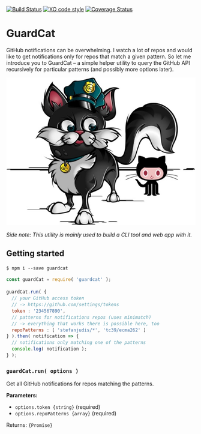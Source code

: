[![Build Status](https://travis-ci.org/stefanjudis/guardcat.svg?branch=master)](https://travis-ci.org/stefanjudis/guardcat) [![XO code style](https://img.shields.io/badge/code_style-XO-5ed9c7.svg)](https://github.com/sindresorhus/xo) [![Coverage Status](https://coveralls.io/repos/github/stefanjudis/guardcat/badge.svg?branch=master)](https://coveralls.io/github/stefanjudis/guardcat?branch=master)

# GuardCat

GitHub notifications can be overwhelming. I watch a lot of repos and would like to get notifications only for repos that match a given pattern.
So let me introduce you to GuardCat – a simple helper utility to query the GitHub API recursively for particular patterns (and possibly more options later).

![A cat watching the Octocat](./logo.jpg "GuardCat logo")

*Side note: This utility is mainly used to build a CLI tool and web app with it.*

## Getting started

```
$ npm i --save guardcat
```

```javascript
const guardCat = require( 'guardcat' );

guardCat.run( {
  // your GitHub access token
  // -> https://github.com/settings/tokens
  token : '234567890',
  // patterns for notifications repos (uses minimatch)
  // -> everything that works there is possible here, too
  repoPatterns : [ 'stefanjudis/*', 'tc39/ecma262' ]
} ).then( notification => {
  // notifications only matching one of the patterns
  console.log( notification );
} );
```

### `guardCat.run( options )`

Get all GitHub notifications for repos matching the patterns.

**Parameters:**
- `options.token {string}` (required)
- `options.repoPatterns {array}` (required)

Returns: `{Promise}`